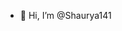 - 👋 Hi, I’m @Shaurya141


<!---
Shaurya141/Shaurya141 is a ✨ special ✨ repository because its `README.md` (this file) appears on your GitHub profile.
You can click the Preview link to take a look at your changes.
--->
